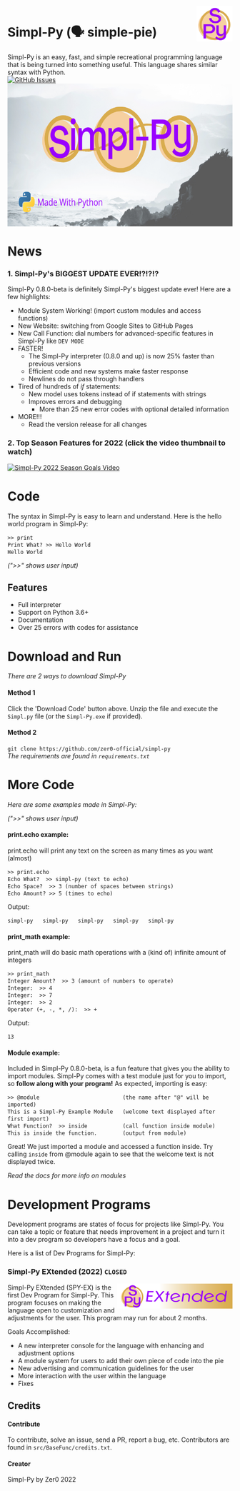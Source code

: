 <img src="https://github.com/Zer0-Official/Simpl-Py/blob/main/src/media/Simpl-Py%20Small%20Logo.png" align="right" width="80" height="80"/>

# Simpl-Py (🗣 simple-pie)
Simpl-Py is an easy, fast, and simple recreational programming language that is being turned into something useful. This language shares similar syntax with Python.
<br>
[![GitHub Issues](https://img.shields.io/github/issues/Zer0-Official/Simpl-Py?style=flat-square)](https://github.com/Zer0-Official/Simpl-Py/issues)
<br>
<img src="https://github.com/Zer0-Official/Simpl-Py/blob/main/src/media/Simpl-Py%20TN.png" align="middle" width="640" height="320"/>

# News
### 1. Simpl-Py's BIGGEST UPDATE EVER!?!?!?
Simpl-Py 0.8.0-beta is definitely Simpl-Py's biggest update ever! Here are a few highlights:
* Module System Working! (import custom modules and access functions)
* New Website: switching from Google Sites to GitHub Pages
* New Call Function: dial numbers for advanced-specific features in Simpl-Py like `DEV MODE`
* FASTER!
  * The Simpl-Py interpreter (0.8.0 and up) is now 25% faster than previous versions
  * Efficient code and new systems make faster response
  * Newlines do not pass through handlers
* Tired of hundreds of *if* statements:
  * New model uses tokens instead of if statements with strings
  * Improves errors and debugging
    * More than 25 new error codes with optional detailed information
* MORE!!!
  * Read the version release for all changes

### 2. Top Season Features for 2022 (click the video thumbnail to watch)
[![Simpl-Py 2022 Season Goals Video](https://img.youtube.com/vi/8-Fpl5dcBH4/0.jpg)](https://www.youtube.com/watch?v=8-Fpl5dcBH4)


# Code
The syntax in Simpl-Py is easy to learn and understand. Here is the hello world program in Simpl-Py:
```
>> print
Print What? >> Hello World
Hello World
```
*(">>" shows user input)*

## Features
* Full interpreter
* Support on Python 3.6+
* Documentation
* Over 25 errors with codes for assistance

# Download and Run
*There are 2 ways to download Simpl-Py*

#### Method 1
Click the 'Download Code' button above. Unzip the file and execute the `Simpl.py` file (or the `Simpl-Py.exe` if provided).

#### Method 2
`git clone https://github.com/zer0-official/simpl-py`
<br>
*The requirements are found in `requirements.txt`*

# More Code
*Here are some examples made in Simpl-Py:*

*(">>" shows user input)*

#### print.echo example:
print.echo will print any text on the screen as many times as you want (almost)
```
>> print.echo
Echo What?  >> simpl-py (text to echo)
Echo Space?  >> 3 (number of spaces between strings)
Echo Amount? >> 5 (times to echo)
```
Output:
```
simpl-py   simpl-py   simpl-py   simpl-py   simpl-py
```

#### print_math example:
print_math will do basic math operations with a (kind of) infinite amount of integers
```
>> print_math
Integer Amount?  >> 3 (amount of numbers to operate)
Integer:  >> 4
Integer:  >> 7
Integer:  >> 2
Operator (+, -, *, /):  >> +
```
Output:
```
13
```

#### Module example:
Included in Simpl-Py 0.8.0-beta, is a fun feature that gives you the ability to import modules. Simpl-Py comes with a
test module just for you to import, so **follow along with your program!** As expected, importing is easy:
```
>> @module                          (the name after "@" will be imported)
This is a Simpl-Py Example Module   (welcome text displayed after first import)
What Function?  >> inside           (call function inside module)
This is inside the function.        (output from module)
```
Great! We just imported a module and accessed a function inside. Try calling `inside` from @module again to see that the welcome text is not displayed twice.

*Read the docs for more info on modules*

# Development Programs
Development programs are states of focus for projects like Simpl-Py. You can take a topic or feature that
needs improvement in a project and turn it into a dev program so developers have a focus and a goal.

Here is a list of  Dev Programs for Simpl-Py:
### Simpl-Py EXtended (2022) `CLOSED`
<img src="https://github.com/Zer0-Official/Simpl-Py/blob/main/src/media/SPY%20EX%20banner.png" align="right"/>
Simpl-Py EXtended (SPY-EX) is the first Dev Program for Simpl-Py. This program focuses on making the
language open to customization and adjustments for the user. This program may run for about 2 months.

Goals Accomplished:
* A new interpreter console for the language with enhancing and adjustment options
* A module system for users to add their own piece of code into the pie
* New advertising and communication guidelines for the user
* More interaction with the user within the language
* Fixes

## Credits
#### Contribute
To contribute, solve an issue, send a PR, report a bug, etc. Contributors are found in `src/BaseFunc/credits.txt`.

#### Creator
Simpl-Py by Zer0 2022
